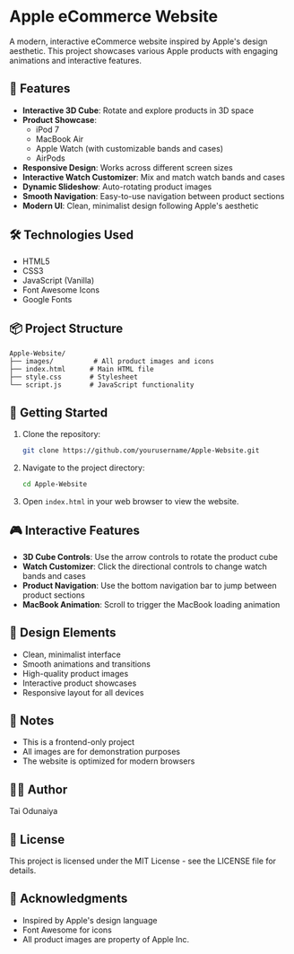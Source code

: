 # Apple eCommerce Website

A modern, interactive eCommerce website inspired by Apple's design aesthetic. This project showcases various Apple products with engaging animations and interactive features.

## 🚀 Features

- **Interactive 3D Cube**: Rotate and explore products in 3D space
- **Product Showcase**:
  - iPod 7
  - MacBook Air
  - Apple Watch (with customizable bands and cases)
  - AirPods
- **Responsive Design**: Works across different screen sizes
- **Interactive Watch Customizer**: Mix and match watch bands and cases
- **Dynamic Slideshow**: Auto-rotating product images
- **Smooth Navigation**: Easy-to-use navigation between product sections
- **Modern UI**: Clean, minimalist design following Apple's aesthetic

## 🛠️ Technologies Used

- HTML5
- CSS3
- JavaScript (Vanilla)
- Font Awesome Icons
- Google Fonts

## 📦 Project Structure

```
Apple-Website/
├── images/          # All product images and icons
├── index.html      # Main HTML file
├── style.css       # Stylesheet
└── script.js       # JavaScript functionality
```

## 🚀 Getting Started

1. Clone the repository:
   ```bash
   git clone https://github.com/yourusername/Apple-Website.git
   ```

2. Navigate to the project directory:
   ```bash
   cd Apple-Website
   ```

3. Open `index.html` in your web browser to view the website.

## 🎮 Interactive Features

- **3D Cube Controls**: Use the arrow controls to rotate the product cube
- **Watch Customizer**: Click the directional controls to change watch bands and cases
- **Product Navigation**: Use the bottom navigation bar to jump between product sections
- **MacBook Animation**: Scroll to trigger the MacBook loading animation

## 🎨 Design Elements

- Clean, minimalist interface
- Smooth animations and transitions
- High-quality product images
- Interactive product showcases
- Responsive layout for all devices

## 📝 Notes

- This is a frontend-only project
- All images are for demonstration purposes
- The website is optimized for modern browsers

## 👨‍💻 Author

Tai Odunaiya

## 📄 License

This project is licensed under the MIT License - see the LICENSE file for details.

## 🙏 Acknowledgments

- Inspired by Apple's design language
- Font Awesome for icons
- All product images are property of Apple Inc.
